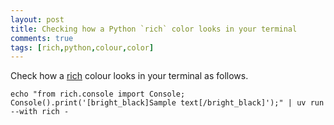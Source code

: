 ```yaml
---
layout: post
title: Checking how a Python `rich` color looks in your terminal
comments: true
tags: [rich,python,colour,color]
---
```


Check how a [rich](https://rich.readthedocs.io) colour looks in your terminal as follows.

```shell
echo "from rich.console import Console; Console().print('[bright_black]Sample text[/bright_black]');" | uv run --with rich -
```